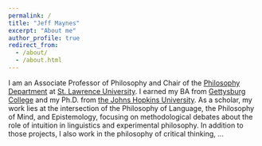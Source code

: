 ```yaml
---
permalink: /
title: "Jeff Maynes"
excerpt: "About me"
author_profile: true
redirect_from: 
  - /about/
  - /about.html
---
```


I am an Associate Professor of Philosophy and Chair of the [Philosophy Department](https://www.stlawu.edu/offices/philosophy) at [St. Lawrence University](http://www.stlawu.edu).  I earned my BA from [Gettysburg College](http://www.gettysburg.edu) and my Ph.D. from [the Johns Hopkins University](http://www.jhu.edu).  As a scholar, my work lies at the intersection of the Philosophy of Language, the Philosophy of Mind, and Epistemology, focusing on methodological debates about the role of intuition in linguistics and experimental philosophy.  In addition to those projects, I also work in the philosophy of critical thinking, ...
